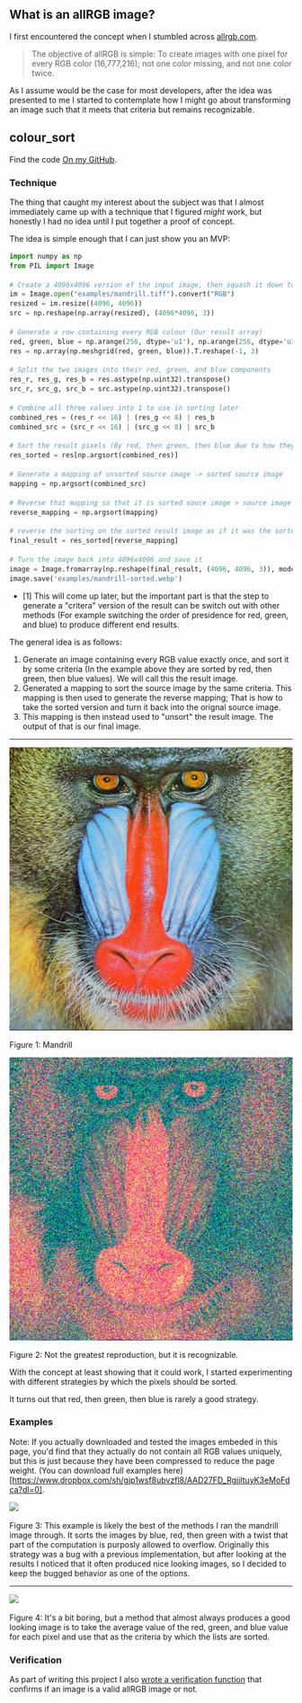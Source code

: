 ## What is an allRGB image?

I first encountered the concept when I stumbled across [allrgb.com](https://allrgb.com/).

> The objective of allRGB is simple: To create images with one pixel for every RGB color (16,777,216); not one color missing, and not one color twice.

As I assume would be the case for most developers, after the idea was presented to me I started to contemplate how I might go about transforming an image such that it meets that criteria but remains recognizable.

## colour_sort

Find the code [On my GitHub](https://github.com/buckley-w-david/colour_sort).

### Technique

The thing that caught my interest about the subject was that I almost immediately came up with a technique that I figured _might_ work, but honestly I had no idea until I put together a proof of concept.

The idea is simple enough that I can just show you an MVP:

```python
import numpy as np
from PIL import Image

# Create a 4096x4096 version of the input image, then squash it down to a single row
im = Image.open("examples/mandrill.tiff").convert("RGB")
resized = im.resize((4096, 4096))
src = np.reshape(np.array(resized), (4096*4096, 3))

# Generate a row containing every RGB colour (Our result array)
red, green, blue = np.arange(256, dtype='u1'), np.arange(256, dtype='u1'), np.arange(256, dtype='u1')
res = np.array(np.meshgrid(red, green, blue)).T.reshape(-1, 3)

# Split the two images into their red, green, and blue components
res_r, res_g, res_b = res.astype(np.uint32).transpose()
src_r, src_g, src_b = src.astype(np.uint32).transpose()

# Combine all three values into 1 to use in sorting later
combined_res = (res_r << 16) | (res_g << 8) | res_b
combined_src = (src_r << 16) | (src_g << 8) | src_b

# Sort the result pixels (By red, then green, then blue due to how they were combined) [1]
res_sorted = res[np.argsort(combined_res)]

# Generate a mapping of unsorted source image -> sorted source image
mapping = np.argsort(combined_src)

# Reverse that mapping so that it is sorted souce image > source image
reverse_mapping = np.argsort(mapping)

# reverse the sorting on the sorted result image as if it was the sorted source image
final_result = res_sorted[reverse_mapping]

# Turn the image back into 4096x4096 and save it
image = Image.fromarray(np.reshape(final_result, (4096, 4096, 3)), mode='RGB')
image.save('examples/mandrill-sorted.webp')
```

- [1] This will come up later, but the important part is that the step to generate a "critera" version of the result can be switch out with other methods (For example switching the order of presidence for red, green, and blue) to produce different end results.

The general idea is as follows:

1. Generate an image containing every RGB value exactly once, and sort it by some criteria (In the example above they are sorted by red, then green, then blue values). We will call this the result image.
2. Generated a mapping to sort the source image by the same criteria. This mapping is then used to generate the reverse mapping; That is how to take the sorted version and turn it back into the orignal source image.
3. This mapping is then instead used to "unsort" the result image. The output of that is our final image.

---

![](assets/mandrill.jpg)

Figure 1: Mandrill

![](assets/mandrill-rgb.webp)

Figure 2: Not the greatest reproduction, but it is recognizable.

With the concept at least showing that it could work, I started experimenting with different strategies by which the pixels should be sorted.

It turns out that red, then green, then blue is rarely a good strategy.

### Examples

Note: If you actually downloaded and tested the images embeded in this page, you'd find that they actually do not contain all RGB values uniquely, but this is just because they have been compressed to reduce the page weight. (You can download full examples here)[https://www.dropbox.com/sh/gjp1wsf8ubvzfl8/AAD27FD_RgjjItuyK3eMoFdca?dl=0].

![](assets/mandrill-brgc.webp)

Figure 3: This example is likely the best of the methods I ran the mandrill image through. It sorts the images by blue, red, then green with a twist that part of the computation is purposly allowed to overflow. Originally this strategy was a bug with a previous implementation, but after looking at the results I noticed that it often produced nice looking images, so I decided to keep the bugged behavior as one of the options.

---

![](assets/mandrill-avg.webp)

Figure 4: It's a bit boring, but a method that almost always produces a good looking image is to take the average value of the red, green, and blue value for each pixel and use that as the criteria by which the lists are sorted.

### Verification

As part of writing this project I also [wrote a verification function](https://github.com/buckley-w-david/colour_sort/blob/master/colour_sort/verify.py) that confirms if an image is a valid allRGB image or not.
